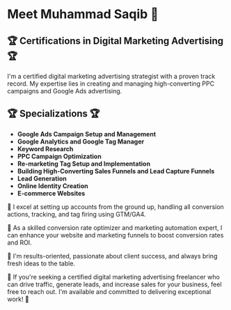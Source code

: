 # Meet Muhammad Saqib 📍

## 🏆 Certifications in Digital Marketing Advertising 🏆

I'm a certified digital marketing advertising strategist with a proven track record. My expertise lies in creating and managing high-converting PPC campaigns and Google Ads advertising.

## 🏆 Specializations 🏆

- **Google Ads Campaign Setup and Management**
- **Google Analytics and Google Tag Manager**
- **Keyword Research**
- **PPC Campaign Optimization**
- **Re-marketing Tag Setup and Implementation**
- **Building High-Converting Sales Funnels and Lead Capture Funnels**
- **Lead Generation**
- **Online Identity Creation**
- **E-commerce Websites**

🙋 I excel at setting up accounts from the ground up, handling all conversion actions, tracking, and tag firing using GTM/GA4.

🙋 As a skilled conversion rate optimizer and marketing automation expert, I can enhance your website and marketing funnels to boost conversion rates and ROI.

🙋 I'm results-oriented, passionate about client success, and always bring fresh ideas to the table.

📌 If you're seeking a certified digital marketing advertising freelancer who can drive traffic, generate leads, and increase sales for your business, feel free to reach out. I'm available and committed to delivering exceptional work! 📌
